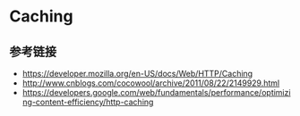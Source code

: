 # Caching


## 参考链接
* https://developer.mozilla.org/en-US/docs/Web/HTTP/Caching
* http://www.cnblogs.com/cocowool/archive/2011/08/22/2149929.html
* https://developers.google.com/web/fundamentals/performance/optimizing-content-efficiency/http-caching
